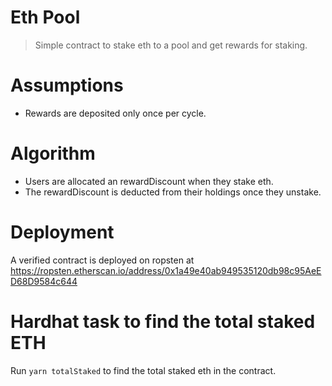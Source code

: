 # Eth Pool

> Simple contract to stake eth to a pool and get rewards for staking.

# Assumptions

- Rewards are deposited only once per cycle.

# Algorithm

- Users are allocated an rewardDiscount when they stake eth.
- The rewardDiscount is deducted from their holdings once they unstake.

# Deployment

A verified contract is deployed on ropsten at https://ropsten.etherscan.io/address/0x1a49e40ab949535120db98c95AeED68D9584c644

# Hardhat task to find the total staked ETH

Run `yarn totalStaked` to find the total staked eth in the contract.

